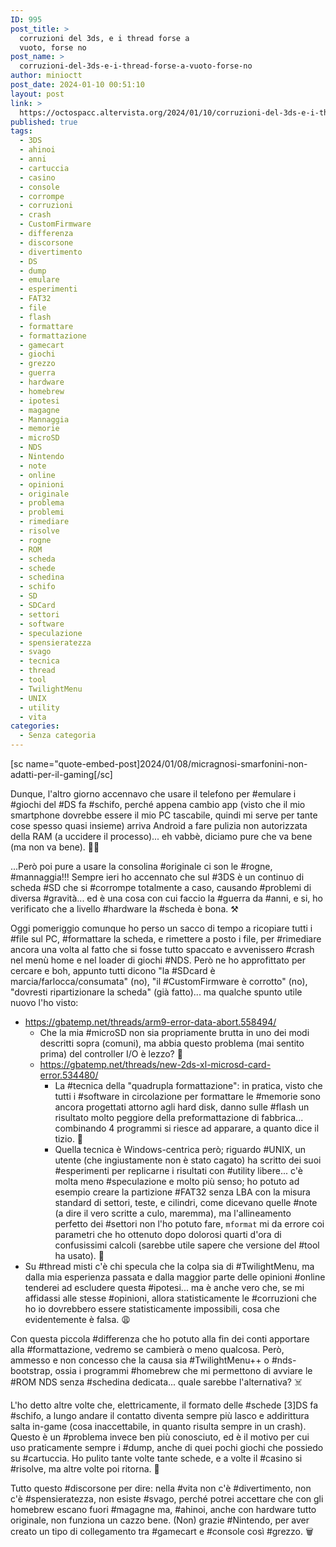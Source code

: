```yaml
---
ID: 995
post_title: >
  corruzioni del 3ds, e i thread forse a
  vuoto, forse no
post_name: >
  corruzioni-del-3ds-e-i-thread-forse-a-vuoto-forse-no
author: minioctt
post_date: 2024-01-10 00:51:10
layout: post
link: >
  https://octospacc.altervista.org/2024/01/10/corruzioni-del-3ds-e-i-thread-forse-a-vuoto-forse-no/
published: true
tags:
  - 3DS
  - ahinoi
  - anni
  - cartuccia
  - casino
  - console
  - corrompe
  - corruzioni
  - crash
  - CustomFirmware
  - differenza
  - discorsone
  - divertimento
  - DS
  - dump
  - emulare
  - esperimenti
  - FAT32
  - file
  - flash
  - formattare
  - formattazione
  - gamecart
  - giochi
  - grezzo
  - guerra
  - hardware
  - homebrew
  - ipotesi
  - magagne
  - Mannaggia
  - memorie
  - microSD
  - NDS
  - Nintendo
  - note
  - online
  - opinioni
  - originale
  - problema
  - problemi
  - rimediare
  - risolve
  - rogne
  - ROM
  - scheda
  - schede
  - schedina
  - schifo
  - SD
  - SDCard
  - settori
  - software
  - speculazione
  - spensieratezza
  - svago
  - tecnica
  - thread
  - tool
  - TwilightMenu
  - UNIX
  - utility
  - vita
categories:
  - Senza categoria
---
```

<!-- wp:paragraph -->
<p>[sc name="quote-embed-post]2024/01/08/micragnosi-smarfonini-non-adatti-per-il-gaming[/sc]</p>
<!-- /wp:paragraph -->

<!-- wp:paragraph -->
<p>Dunque, l'altro giorno accennavo che usare il telefono per #emulare i #giochi del #DS fa #schifo, perché appena cambio app (visto che il mio smartphone dovrebbe essere il mio PC tascabile, quindi mi serve per tante cose spesso quasi insieme) arriva Android a fare pulizia non autorizzata della RAM (a uccidere il processo)... eh vabbè, diciamo pure che va bene (ma non va bene). 😮‍💨️</p>
<!-- /wp:paragraph -->

<!-- wp:paragraph -->
<p>...Però poi pure a usare la consolina #originale ci son le #rogne, #mannaggia!!! Sempre ieri ho accennato che sul #3DS è un continuo di scheda #SD che si #corrompe totalmente a caso, causando #problemi di diversa #gravità... ed è una cosa con cui faccio la #guerra da #anni, e si, ho verificato che a livello #hardware la #scheda è bona. ⚒️</p>
<!-- /wp:paragraph -->

<!-- wp:paragraph -->
<p>Oggi pomeriggio comunque ho perso un sacco di tempo a ricopiare tutti i #file sul PC, #formattare la scheda, e rimettere a posto i file, per #rimediare ancora una volta al fatto che si fosse tutto spaccato e avvenissero #crash nel menù home e nel loader di giochi #NDS. Però ne ho approfittato per cercare e boh, appunto tutti dicono "la #SDcard è marcia/farlocca/consumata" (no), "il #CustomFirmware è corrotto" (no), "dovresti ripartizionare la scheda" (già fatto)... ma qualche spunto utile nuovo l'ho visto:</p>
<!-- /wp:paragraph -->

<!-- wp:list -->
<ul><!-- wp:list-item -->
<li><a href="https://gbatemp.net/threads/arm9-error-data-abort.558494/">https://gbatemp.net/threads/arm9-error-data-abort.558494/</a><!-- wp:list -->
<ul><!-- wp:list-item -->
<li>Che la mia #microSD non sia propriamente brutta in uno dei modi descritti sopra (comuni), ma abbia questo problema (mai sentito prima) del controller I/O è lezzo? 🧐️</li>
<!-- /wp:list-item -->

<!-- wp:list-item -->
<li><a href="https://gbatemp.net/threads/new-2ds-xl-microsd-card-error.534480/">https://gbatemp.net/threads/new-2ds-xl-microsd-card-error.534480/</a><!-- wp:list -->
<ul><!-- wp:list-item -->
<li>La #tecnica della "quadrupla formattazione": in pratica, visto che tutti i #software in circolazione per formattare le #memorie sono ancora progettati attorno agli hard disk, danno sulle #flash un risultato molto peggiore della preformattazione di fabbrica... combinando 4 programmi si riesce ad apparare, a quanto dice il tizio. 🤯️</li>
<!-- /wp:list-item -->

<!-- wp:list-item -->
<li>Quella tecnica è Windows-centrica però; riguardo #UNIX, un utente (che ingiustamente non è stato cagato) ha scritto dei suoi #esperimenti per replicarne i risultati con #utility libere... c'è molta meno #speculazione e molto più senso; ho potuto ad esempio creare la partizione #FAT32 senza LBA con la misura standard di settori, teste, e cilindri, come dicevano quelle #note (a dire il vero scritte a culo, maremma), ma l'allineamento perfetto dei #settori non l'ho potuto fare, <code>mformat</code> mi da errore coi parametri che ho ottenuto dopo dolorosi quarti d'ora di confusissimi calcoli (sarebbe utile sapere che versione del #tool ha usato). 🥴️</li>
<!-- /wp:list-item --></ul>
<!-- /wp:list --></li>
<!-- /wp:list-item --></ul>
<!-- /wp:list --></li>
<!-- /wp:list-item -->

<!-- wp:list-item -->
<li>Su #thread misti c'è chi specula che la colpa sia di #TwilightMenu, ma dalla mia esperienza passata e dalla maggior parte delle opinioni #online tenderei ad escludere questa #ipotesi... ma è anche vero che, se mi affidassi alle stesse #opinioni, allora statisticamente le #corruzioni che ho io dovrebbero essere statisticamente impossibili, cosa che evidentemente è falsa. 😩️</li>
<!-- /wp:list-item --></ul>
<!-- /wp:list -->

<!-- wp:paragraph -->
<p>Con questa piccola #differenza che ho potuto alla fin dei conti apportare alla #formattazione, vedremo se cambierà o meno qualcosa. Però, ammesso e non concesso che la causa sia #TwilightMenu++ o #nds-bootstrap, ossia i programmi #homebrew che mi permettono di avviare le #ROM NDS senza #schedina dedicata... quale sarebbe l'alternativa? ☠️</p>
<!-- /wp:paragraph -->

<!-- wp:paragraph -->
<p>L'ho detto altre volte che, elettricamente, il formato delle #schede [3]DS fa #schifo, a lungo andare il contatto diventa sempre più lasco e addirittura salta in-game (cosa inaccettabile, in quanto risulta sempre in un crash). Questo è un #problema invece ben più conosciuto, ed è il motivo per cui uso praticamente sempre i #dump, anche di quei pochi giochi che possiedo su #cartuccia. Ho pulito tante volte tante schede, e a volte il #casino si #risolve, ma altre volte poi ritorna. 🧽️</p>
<!-- /wp:paragraph -->

<!-- wp:paragraph -->
<p>Tutto questo #discorsone per dire: nella #vita non c'è #divertimento, non c'è #spensieratezza, non esiste #svago, perché potrei accettare che con gli homebrew escano fuori #magagne ma, #ahinoi, anche con hardware tutto originale, non funziona un cazzo bene. (Non) grazie #Nintendo, per aver creato un tipo di collegamento tra #gamecart e #console così #grezzo. 🗑️</p>
<!-- /wp:paragraph -->